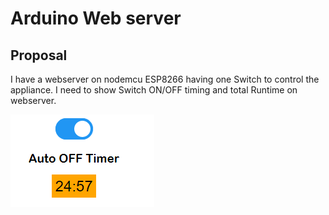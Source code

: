 # Arduino Web server

## Proposal
I have a webserver on nodemcu ESP8266 having one Switch to control the appliance. I need to show Switch ON/OFF timing and total Runtime on webserver.

![Output](data/output_example.png "local webpage")